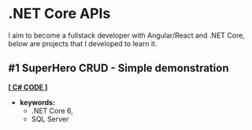 # .NET Core APIs
I aim to become a fullstack developer with Angular/React and .NET Core, below are projects that I developed to learn it. 

## #1 SuperHero CRUD - Simple demonstration
**[[ C# CODE ](https://github.com/gorj00/NET.Core_API_SuperHeroes_CRUD)]**

- **keywords:** 
  - .NET Core 6,
  - SQL Server
  